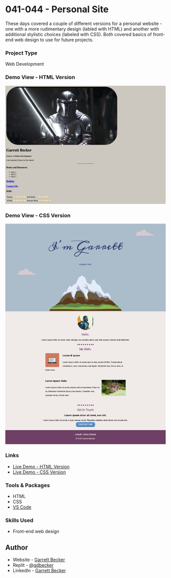 # 041-044 - Personal Site

These days covered a couple of different versions for a personal website - one with a more rudimentary design (labled with HTML) and another with additional stylistic choices (labeled with CSS). Both covered basics of front-end web design to use for future projects.

### Project Type

Web Development

### Demo View - HTML Version

![](./041-044-personal-site-html.jpg)

### Demo View - CSS Version

![](./041-044-personal-site-css.jpg)

### Links

- [Live Demo - HTML Version](https://replit.com/@gdbecker/041-044-Personal-Site-HTML)
- [Live Demo - CSS Version](https://replit.com/@gdbecker/041-044-Personal-Site-CSS)

### Tools & Packages

- HTML
- CSS
- [VS Code](https://code.visualstudio.com)

### Skills Used

- Front-end web design

## Author

- Website - [Garrett Becker]()
- Replit - [@gdbecker](https://replit.com/@gdbecker)
- LinkedIn - [Garrett Becker](https://www.linkedin.com/in/garrett-becker-923b4a106/)